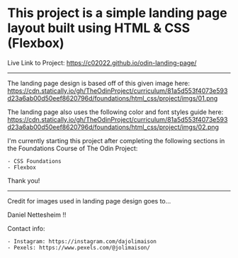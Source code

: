 # This project is a simple landing page layout built using HTML & CSS (Flexbox) 

Live Link to Project: https://c02022.github.io/odin-landing-page/

----------------

The landing page design is based off of this given image here: https://cdn.statically.io/gh/TheOdinProject/curriculum/81a5d553f4073e593d23a6ab00d50eef8620796d/foundations/html_css/project/imgs/01.png 

The landing page also uses the following color and font styles guide here: https://cdn.statically.io/gh/TheOdinProject/curriculum/81a5d553f4073e593d23a6ab00d50eef8620796d/foundations/html_css/project/imgs/02.png

I'm currently starting this project after completing the following sections 
in the Foundations Course of The Odin Project: 

    - CSS Foundations 
    - Flexbox 
    
Thank you!

----------------

Credit for images used in landing page design goes to...

Daniel Nettesheim !!

Contact info:

    - Instagram: https://instagram.com/dajolimaison
    - Pexels: https://www.pexels.com/@jolimaison/
